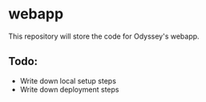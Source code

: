 # webapp
This repository will store the code for Odyssey's webapp. 

## Todo:

* Write down local setup steps
* Write down deployment steps